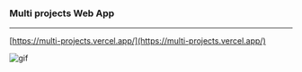 ### Multi projects Web App

---

[https://multi-projects.vercel.app/](https://multi-projects.vercel.app/)

![gif](gif.gif)
